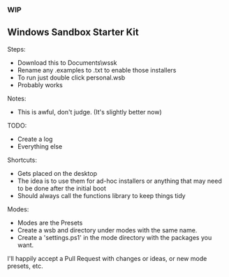 ### WIP

## Windows Sandbox Starter Kit

Steps: 
- Download this to Documents\wssk
- Rename any .examples to .txt to enable those installers
- To run just double click personal.wsb
- Probably works

Notes: 
 - This is awful, don't judge. (It's slightly better now)

TODO: 
 - Create a log
 - Everything else

Shortcuts:
 - Gets placed on the desktop
 - The idea is to use them for ad-hoc installers or anything that may need to be done after the initial boot
 - Should always call the functions library to keep things tidy

Modes:
 - Modes are the Presets
 - Create a wsb and directory under modes with the same name.
 - Create a 'settings.ps1' in the mode directory with the packages you want.

I'll happily accept a Pull Request with changes or ideas, or new mode presets, etc.